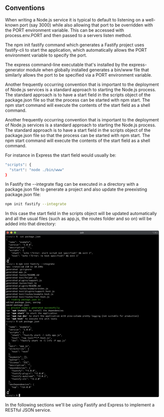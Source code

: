 ## Conventions

When writing a Node.js service it is typical to default to listening on a well-known port (say 3000) while also allowing that port to be overridden with the PORT environment variable. This can be accessed with process.env.PORT and then passed to a servers listen method.

The npm init fastify command which generates a Fastify project uses fastify-cli to start the application, which automatically allows the PORT environment variable to specify the port.

The express command-line executable that's installed by the express-generator module when globally installed generates a bin/www file that similarly allows the port to be specified via a PORT environment variable.

Another frequently occurring convention that is important to the deployment of Node.js services is a standard approach to starting the Node.js process. The standard approach is to have a start field in the scripts object of the package.json file so that the process can be started with npm start. The npm start command will execute the contents of the start field as a shell command.

Another frequently occurring convention that is important to the deployment of Node.js services is a standard approach to starting the Node.js process. The standard approach is to have a start field in the scripts object of the package.json file so that the process can be started with npm start. The npm start command will execute the contents of the start field as a shell command.

For instance in Express the start field would usually be:

```sh
"scripts": {
  "start": "node ./bin/www"
}
```

In Fastify the --integrate flag can be executed in a directory with a package.json file to generate a project and also update the preexisting package.json file:

```sh
npm init fastify --integrate
```

In this case the start field in the scripts object will be updated automatically and all the usual files (such as app.js, the routes folder and so on) will be added into that directory:

<p align="center">
  <img src="https://raw.githubusercontent.com/jsricarde/jsnsd-labs/main/creating-restful-json-services/imgs/json-1.png" width="1000" />
  <br />
</p>

In the following sections we'll be using Fastify and Express to implement a RESTful JSON service.

